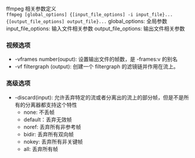 ffmpeg 相关参数定义  
`ffmpeg [global_options] {[input_file_options] -i input_file}...{[output_file_options] output_file}...`
global_options: 全局参数
input_file_options: 输入文件相关参数
output_file_options: 输出文件相关参数

### 视频选项
* -vframes number(ouput): 设置输出文件的帧数，是 -frames:v 的别名
* -vf filtergraph (output): 创建一个 filtergraph 的滤镜链并作用在流上。

### 高级选项
* -discard(input): 允许丢弃特定的流或者分离出的流上的部分帧，但是不是所有的分离器都支持这个特性  
  * none: 不丢帧
  * default：丢弃无效帧
  * noref: 丢弃所有非参考帧
  * bidir: 丢弃所有双向帧
  * nokey: 丢弃所有非关键帧
  * all: 丢弃所有帧


